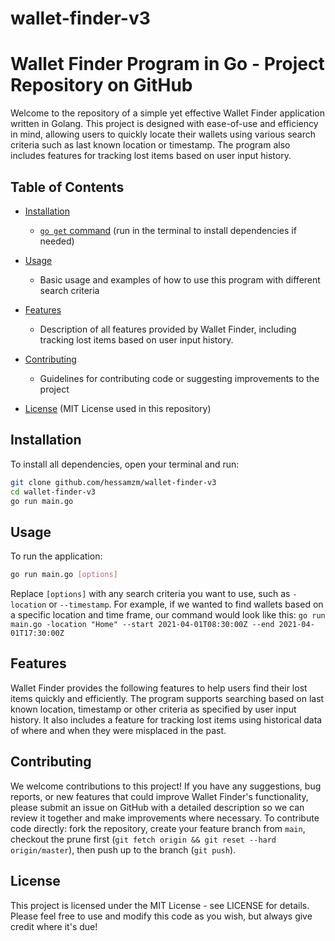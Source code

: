 # wallet-finder-v3
# Wallet Finder Program in Go - Project Repository on GitHub

Welcome to the repository of a simple yet effective Wallet Finder application written in Golang. This project is designed with ease-of-use and efficiency in mind, allowing users to quickly locate their wallets using various search criteria such as last known location or timestamp. The program also includes features for tracking lost items based on user input history.

## Table of Contents

- [Installation](#installation)
  - [`go get` command](https://golang.org/doc/code.html#GetPackagePaths) (run in the terminal to install dependencies if needed)
  
- [Usage](#usage)
  - Basic usage and examples of how to use this program with different search criteria
  
- [Features](#features)
  - Description of all features provided by Wallet Finder, including tracking lost items based on user input history.
  
- [Contributing](#contributing)
  - Guidelines for contributing code or suggesting improvements to the project
  
- [License](https://github.bonus.io/licenses/) (MIT License used in this repository)
  
## Installation

To install all dependencies, open your terminal and run:

```bash
git clone github.com/hessamzm/wallet-finder-v3
cd wallet-finder-v3
go run main.go
```

## Usage

To run the application:
```bash
go run main.go [options]
```
Replace `[options]` with any search criteria you want to use, such as `-location` or `--timestamp`. For example, if we wanted to find wallets based on a specific location and time frame, our command would look like this: `go run main.go -location "Home" --start 2021-04-01T08:30:00Z --end 2021-04-01T17:30:00Z`

## Features

Wallet Finder provides the following features to help users find their lost items quickly and efficiently. The program supports searching based on last known location, timestamp or other criteria as specified by user input history. It also includes a feature for tracking lost items using historical data of where and when they were misplaced in the past.

## Contributing

We welcome contributions to this project! If you have any suggestions, bug reports, or new features that could improve Wallet Finder's functionality, please submit an issue on GitHub with a detailed description so we can review it together and make improvements where necessary. To contribute code directly: fork the repository, create your feature branch from `main`, checkout the prune first (`git fetch origin && git reset --hard origin/master`), then push up to the branch (`git push`).

## License

This project is licensed under the MIT License - see LICENSE for details. Please feel free to use and modify this code as you wish, but always give credit where it's due!
